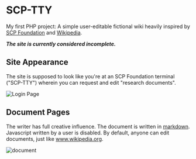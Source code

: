 # SCP-TTY

My first PHP project: A simple user-editable fictional wiki heavily inspired by [SCP Foundation](https://en.wikipedia.org/wiki/SCP_Foundation) and [Wikipedia](https://en.wikipedia.org/wiki/Wikipedia).

***The site is currently considered incomplete.***
## Site Appearance
The site is supposed to look like you're at an SCP Foundation terminal ("SCP-TTY") wherein you can request and edit "research documents".

![Login Page](https://user-images.githubusercontent.com/21267024/115915418-d5769200-a462-11eb-998a-a7a9e50f8b9c.png)

## Document Pages
The writer has full creative influence. The document is written in [markdown](https://parsedown.org/).
Javascript written by a user is disabled. By default, anyone can edit documents, just like www.wikipedia.org.

![document](https://user-images.githubusercontent.com/21267024/115915745-44ec8180-a463-11eb-9ac1-17135bbc6d49.png)
